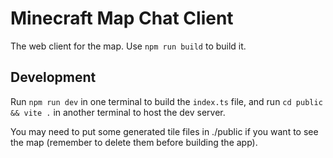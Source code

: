 # Minecraft Map Chat Client

The web client for the map. Use `npm run build` to build it.

## Development

Run `npm run dev` in one terminal to build the `index.ts` file, and run
`cd public && vite .` in another terminal to host the dev server.

You may need to put some generated tile files in ./public if you want to see the
map (remember to delete them before building the app).
